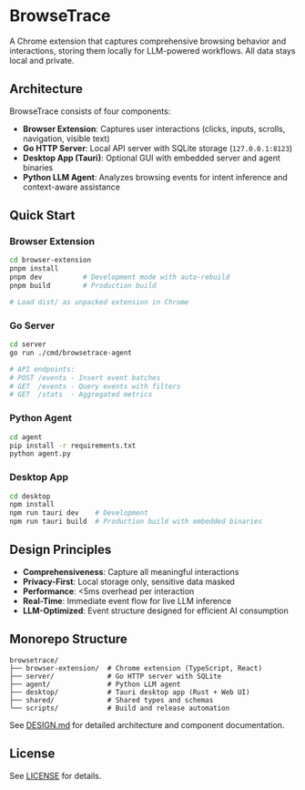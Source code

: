 # BrowseTrace

A Chrome extension that captures comprehensive browsing behavior and interactions, storing them locally for LLM-powered workflows. All data stays local and private.

## Architecture

BrowseTrace consists of four components:

- **Browser Extension**: Captures user interactions (clicks, inputs, scrolls, navigation, visible text)
- **Go HTTP Server**: Local API server with SQLite storage (`127.0.0.1:8123`)
- **Desktop App (Tauri)**: Optional GUI with embedded server and agent binaries
- **Python LLM Agent**: Analyzes browsing events for intent inference and context-aware assistance

## Quick Start

### Browser Extension
```bash
cd browser-extension
pnpm install
pnpm dev          # Development mode with auto-rebuild
pnpm build        # Production build

# Load dist/ as unpacked extension in Chrome
```

### Go Server
```bash
cd server
go run ./cmd/browsetrace-agent

# API endpoints:
# POST /events - Insert event batches
# GET  /events - Query events with filters
# GET  /stats  - Aggregated metrics
```

### Python Agent
```bash
cd agent
pip install -r requirements.txt
python agent.py
```

### Desktop App
```bash
cd desktop
npm install
npm run tauri dev    # Development
npm run tauri build  # Production build with embedded binaries
```

## Design Principles

- **Comprehensiveness**: Capture all meaningful interactions
- **Privacy-First**: Local storage only, sensitive data masked
- **Performance**: <5ms overhead per interaction
- **Real-Time**: Immediate event flow for live LLM inference
- **LLM-Optimized**: Event structure designed for efficient AI consumption

## Monorepo Structure

```
browsetrace/
├── browser-extension/  # Chrome extension (TypeScript, React)
├── server/             # Go HTTP server with SQLite
├── agent/              # Python LLM agent
├── desktop/            # Tauri desktop app (Rust + Web UI)
├── shared/             # Shared types and schemas
└── scripts/            # Build and release automation
```

See [DESIGN.md](DESIGN.md) for detailed architecture and component documentation.

## License

See [LICENSE](LICENSE) for details.
